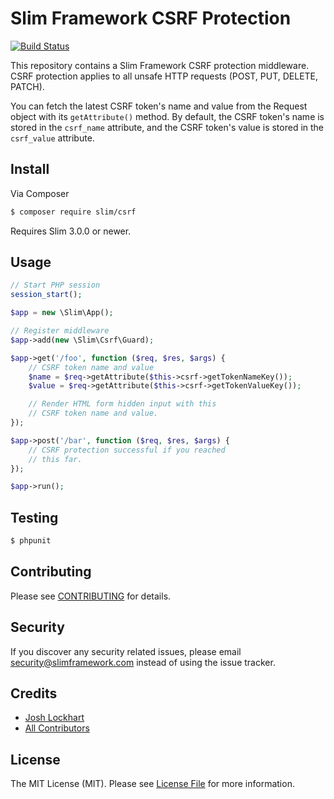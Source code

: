 # Slim Framework CSRF Protection

[![Build Status](https://travis-ci.org/slimphp/Slim-Csrf.svg?branch=master)](https://travis-ci.org/slimphp/Slim-Csrf)

This repository contains a Slim Framework CSRF protection middleware. CSRF protection applies to all unsafe HTTP requests (POST, PUT, DELETE, PATCH).

You can fetch the latest CSRF token's name and value from the Request object with its `getAttribute()` method. By default, the CSRF token's name is stored in the `csrf_name` attribute, and the CSRF token's value is stored in the `csrf_value` attribute.

## Install

Via Composer

``` bash
$ composer require slim/csrf
```

Requires Slim 3.0.0 or newer.

## Usage

```php
// Start PHP session
session_start();

$app = new \Slim\App();

// Register middleware
$app->add(new \Slim\Csrf\Guard);

$app->get('/foo', function ($req, $res, $args) {
    // CSRF token name and value
    $name = $req->getAttribute($this->csrf->getTokenNameKey());
    $value = $req->getAttribute($this->csrf->getTokenValueKey());

    // Render HTML form hidden input with this
    // CSRF token name and value.
});

$app->post('/bar', function ($req, $res, $args) {
    // CSRF protection successful if you reached
    // this far.
});

$app->run();
```

## Testing

``` bash
$ phpunit
```

## Contributing

Please see [CONTRIBUTING](CONTRIBUTING.md) for details.

## Security

If you discover any security related issues, please email security@slimframework.com instead of using the issue tracker.

## Credits

- [Josh Lockhart](https://github.com/codeguy)
- [All Contributors](../../contributors)

## License

The MIT License (MIT). Please see [License File](LICENSE.md) for more information.
